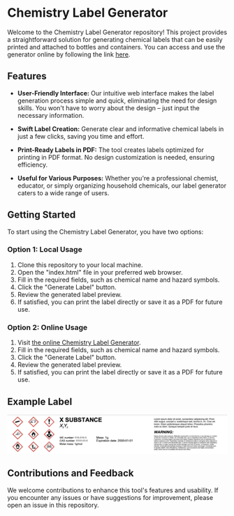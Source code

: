 # Chemistry Label Generator

Welcome to the Chemistry Label Generator repository! This project provides a straightforward solution for generating chemical labels that can be easily printed and attached to bottles and containers. You can access and use the generator online by following the link [here](https://.com).

## Features

- **User-Friendly Interface:** Our intuitive web interface makes the label generation process simple and quick, eliminating the need for design skills. You won't have to worry about the design – just input the necessary information.

- **Swift Label Creation:** Generate clear and informative chemical labels in just a few clicks, saving you time and effort.

- **Print-Ready Labels in PDF:** The tool creates labels optimized for printing in PDF format. No design customization is needed, ensuring efficiency.

- **Useful for Various Purposes:** Whether you're a professional chemist, educator, or simply organizing household chemicals, our label generator caters to a wide range of users.

## Getting Started

To start using the Chemistry Label Generator, you have two options:

### Option 1: Local Usage
1. Clone this repository to your local machine.
2. Open the "index.html" file in your preferred web browser.
3. Fill in the required fields, such as chemical name and hazard symbols.
4. Click the "Generate Label" button.
5. Review the generated label preview.
6. If satisfied, you can print the label directly or save it as a PDF for future use.

### Option 2: Online Usage
1. Visit [the online Chemistry Label Generator](https://.com).
2. Fill in the required fields, such as chemical name and hazard symbols.
3. Click the "Generate Label" button.
4. Review the generated label preview.
5. If satisfied, you can print the label directly or save it as a PDF for future use.

## Example Label

![Example Chemical Label](./img/readme/photo1.jpeg)

## Contributions and Feedback

We welcome contributions to enhance this tool's features and usability. If you encounter any issues or have suggestions for improvement, please open an issue in this repository.
